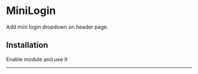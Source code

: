 # MiniLogin

Add mini login dropdown on header page.

## Installation
Enable module and use it

---


